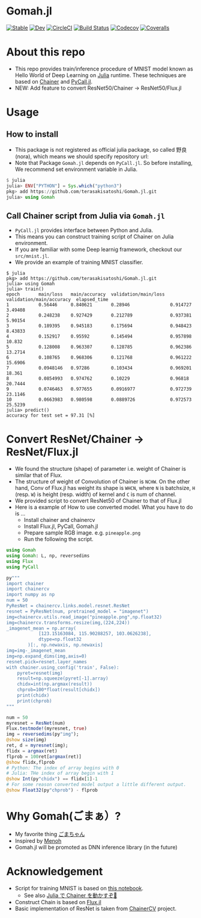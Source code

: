 # Gomah.jl

[![Stable](https://img.shields.io/badge/docs-stable-blue.svg)](https://terasakisatoshi.github.io/Gomah.jl/stable)
[![Dev](https://img.shields.io/badge/docs-dev-blue.svg)](https://terasakisatoshi.github.io/Gomah.jl/dev)
[![CircleCI](https://circleci.com/gh/terasakisatoshi/Gomah.jl/tree/master.svg?style=svg)](https://circleci.com/gh/terasakisatoshi/Gomah.jl/tree/master)
[![Build Status](https://travis-ci.org/terasakisatoshi/Gomah.jl.svg?branch=master)](https://travis-ci.org/terasakisatoshi/Gomah.jl)
[![Codecov](https://codecov.io/gh/terasakisatoshi/Gomah.jl/branch/master/graph/badge.svg)](https://codecov.io/gh/terasakisatoshi/Gomah.jl)
[![Coveralls](https://coveralls.io/repos/github/terasakisatoshi/Gomah.jl/badge.svg?branch=master)](https://coveralls.io/github/terasakisatoshi/Gomah.jl?branch=master)


# About this repo

- This repo provides train/inference procedure of MNIST model known as Hello World of Deep Learning on [Julia](https://julialang.org/) runtime.
These techniques are based on [Chainer](https://chainer.org/) and [PyCall.jl](https://github.com/JuliaPy/PyCall.jl).
- NEW: Add feature to convert ResNet50/Chainer -> ResNet50/Flux.jl

# Usage

## How to install
- This package is not registered as official julia package, so called 野良(nora), which means we should specify repository url:
- Note that Package `Gomah.jl` depends on `PyCall.jl`. So before installing, We recommend set environment variable in Julia.

```julia
$ julia
julia> ENV["PYTHON"] = Sys.which("python3")
pkg> add https://github.com/terasakisatoshi/Gomah.jl.git
julia> using Gomah
```

## Call Chainer script from Julia via `Gomah.jl`

- `PyCall.jl` provides interface between Python and Julia.
- This means you can construct training script of Chainer on Julia environment.
- If you are familiar with some Deep learnig framework, checkout our `src/mnist.jl`.
- We provide an example of training MNIST classifier.

```
$ julia
pkg> add https://github.com/terasakisatoshi/Gomah.jl.git
julia> using Gomah
julia> train()
epoch       main/loss   main/accuracy  validation/main/loss  validation/main/accuracy  elapsed_time
1           0.56446     0.840621       0.28946               0.914727                  3.49408       
2           0.248238    0.927429       0.212789              0.937381                  5.90154       
3           0.189395    0.945183       0.175694              0.948423                  8.43833       
4           0.152917    0.95592        0.145494              0.957898                  10.832        
5           0.128008    0.963307       0.128785              0.962386                  13.2714       
6           0.108765    0.968306       0.121768              0.961222                  15.6906       
7           0.0948146   0.97286        0.103434              0.969201                  18.361        
8           0.0854993   0.974762       0.10229               0.96818                   20.7444       
9           0.0746463   0.977655       0.0916977             0.972739                  23.1146       
10          0.0663983   0.980598       0.0889726             0.972573                  25.5239    
julia> predict()
accuracy for test set = 97.31 [%]
```

# Convert ResNet/Chainer -> ResNet/Flux.jl

- We found the structure (shape) of parameter i.e. weight of Chainer is similar that of Flux.
- The structure of weight of Convolution of Chainer is `NCHW`. On the other hand, Conv of Flux.jl has weight its shape is `WHCN`, where `N` is batchsize, `H` (resp. `W`) is height (resp. width) of kernel and `C` is num of channel.
- We provided script to convert ResNet50 of Chainer to that of Flux.jl
- Here is a example of How to use converted model. What you have to do is ...
  - Install chainer and chainercv
  - Install Flux.jl, PyCall, Gomah.jl
  - Prepare sample RGB image. e.g. `pineapple.png`
  - Run the following the script.

```julia
using Gomah
using Gomah: L, np, reversedims
using Flux
using PyCall

py"""
import chainer
import chainercv
import numpy as np
num = 50
PyResNet = chainercv.links.model.resnet.ResNet
resnet = PyResNet(num, pretrained_model = "imagenet")
img=chainercv.utils.read_image("pineapple.png",np.float32)
img=chainercv.transforms.resize(img,(224,224))
_imagenet_mean = np.array(
            [123.15163084, 115.90288257, 103.0626238],
            dtype=np.float32
        )[:, np.newaxis, np.newaxis]
img=img-_imagenet_mean
img=np.expand_dims(img,axis=0)
resnet.pick=resnet.layer_names
with chainer.using_config('train', False):
    pyret=resnet(img)
    result=np.squeeze(pyret[-1].array)
    chidx=int(np.argmax(result))
    chprob=100*float(result[chidx])
    print(chidx)
    print(chprob)
"""

num = 50
myresnet = ResNet(num)
Flux.testmode!(myresnet, true)
img = reversedims(py"img");
@show size(img)
ret, d = myresnet(img);
flidx = argmax(ret)
flprob = 100ret[argmax(ret)]
@show flidx,flprob
# Python: The index of array begins with 0
# Julia: THe index of array begin with 1
@show Int(py"chidx") == flidx[1]-1
# For some reason converted model output a little different output.
@show Float32(py"chprob") - flprob
```

# Why Gomah(ごまぁ）?

- My favorite thing [ごまちゃん](http://gogo-gomachan.com/)
- Inspired by [Menoh](https://github.com/pfnet-research/menoh)
- Gomah.jl will be promoted as DNN inference library (in the future)

# Acknowledgement

- Script for training MNIST is based on [this notebook](https://gist.github.com/regonn/d2acf5a20a1b3ec34d8e483af510b4a3).
  - See also [Julia で Chainer を動かすぞ💪](https://speakerdeck.com/regonn/julia-de-chainer-wodong-kasuzo?slide=2)
- Construct Chain is based on [Flux.jl](https://github.com/FluxML/Flux.jl)
- Basic implementation of ResNet is taken from [ChainerCV](https://github.com/chainer/chainercv) project.
